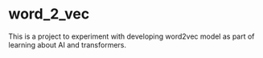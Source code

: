 # word_2_vec
This is a project to experiment with developing word2vec model as part of learning about AI and transformers.
